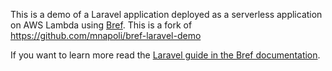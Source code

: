 This is a demo of a Laravel application deployed as a serverless application on AWS Lambda using [Bref](https://github.com/mnapoli/bref).
This is a fork of https://github.com/mnapoli/bref-laravel-demo

If you want to learn more read the [Laravel guide in the Bref documentation](https://bref.sh/docs/frameworks/laravel.html).
